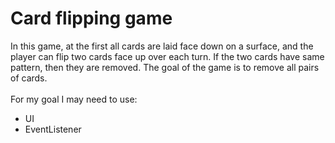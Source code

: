 Card flipping game
====

In this game, at the first all cards are laid face down on a surface, and the player can flip two cards face up over each turn. If the two cards have same pattern, then they are removed. The goal of the game is to remove all pairs of cards.
<br>
<br>
For my goal I may need to use:
* UI
* EventListener
